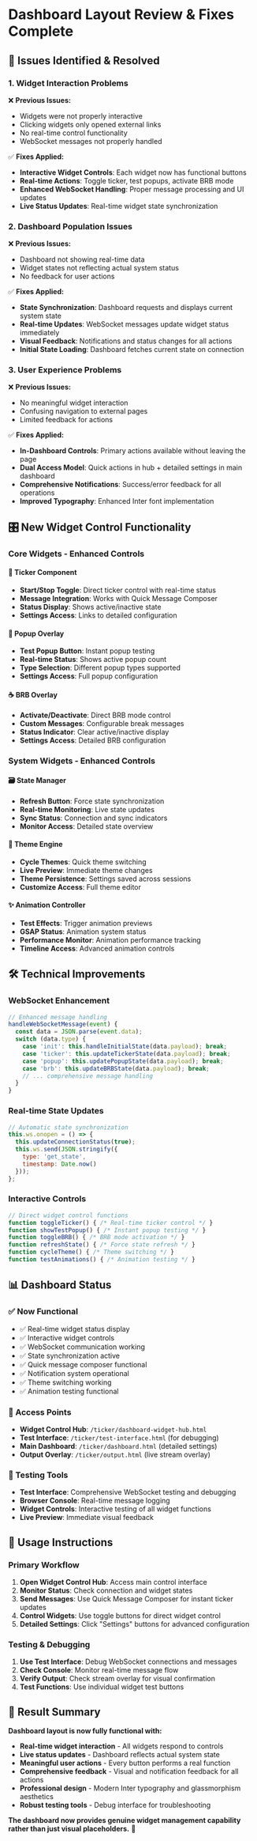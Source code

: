 # Dashboard Layout Review & Fixes Complete

## 🔧 **Issues Identified & Resolved**

### **1. Widget Interaction Problems**
❌ **Previous Issues:**
- Widgets were not properly interactive
- Clicking widgets only opened external links
- No real-time control functionality
- WebSocket messages not properly handled

✅ **Fixes Applied:**
- **Interactive Widget Controls**: Each widget now has functional buttons
- **Real-time Actions**: Toggle ticker, test popups, activate BRB mode
- **Enhanced WebSocket Handling**: Proper message processing and UI updates
- **Live Status Updates**: Real-time widget state synchronization

### **2. Dashboard Population Issues**
❌ **Previous Issues:**
- Dashboard not showing real-time data
- Widget states not reflecting actual system status
- No feedback for user actions

✅ **Fixes Applied:**
- **State Synchronization**: Dashboard requests and displays current system state
- **Real-time Updates**: WebSocket messages update widget status immediately
- **Visual Feedback**: Notifications and status changes for all actions
- **Initial State Loading**: Dashboard fetches current state on connection

### **3. User Experience Problems**
❌ **Previous Issues:**
- No meaningful widget interaction
- Confusing navigation to external pages
- Limited feedback for actions

✅ **Fixes Applied:**
- **In-Dashboard Controls**: Primary actions available without leaving the page
- **Dual Access Model**: Quick actions in hub + detailed settings in main dashboard
- **Comprehensive Notifications**: Success/error feedback for all operations
- **Improved Typography**: Enhanced Inter font implementation

## 🎛️ **New Widget Control Functionality**

### **Core Widgets - Enhanced Controls**

#### **🎯 Ticker Component**
- **Start/Stop Toggle**: Direct ticker control with real-time status
- **Message Integration**: Works with Quick Message Composer
- **Status Display**: Shows active/inactive state
- **Settings Access**: Links to detailed configuration

#### **💬 Popup Overlay**
- **Test Popup Button**: Instant popup testing
- **Real-time Status**: Shows active popup count
- **Type Selection**: Different popup types supported
- **Settings Access**: Full popup configuration

#### **☕ BRB Overlay**
- **Activate/Deactivate**: Direct BRB mode control
- **Custom Messages**: Configurable break messages
- **Status Indicator**: Clear active/inactive display
- **Settings Access**: Detailed BRB configuration

### **System Widgets - Enhanced Controls**

#### **🗃️ State Manager**
- **Refresh Button**: Force state synchronization
- **Real-time Monitoring**: Live state updates
- **Sync Status**: Connection and sync indicators
- **Monitor Access**: Detailed state overview

#### **🎨 Theme Engine**
- **Cycle Themes**: Quick theme switching
- **Live Preview**: Immediate theme changes
- **Theme Persistence**: Settings saved across sessions
- **Customize Access**: Full theme editor

#### **✨ Animation Controller**
- **Test Effects**: Trigger animation previews
- **GSAP Status**: Animation system status
- **Performance Monitor**: Animation performance tracking
- **Timeline Access**: Advanced animation controls

## 🛠️ **Technical Improvements**

### **WebSocket Enhancement**
```javascript
// Enhanced message handling
handleWebSocketMessage(event) {
  const data = JSON.parse(event.data);
  switch (data.type) {
    case 'init': this.handleInitialState(data.payload); break;
    case 'ticker': this.updateTickerState(data.payload); break;
    case 'popup': this.updatePopupState(data.payload); break;
    case 'brb': this.updateBRBState(data.payload); break;
    // ... comprehensive message handling
  }
}
```

### **Real-time State Updates**
```javascript
// Automatic state synchronization
this.ws.onopen = () => {
  this.updateConnectionStatus(true);
  this.ws.send(JSON.stringify({
    type: 'get_state',
    timestamp: Date.now()
  }));
};
```

### **Interactive Controls**
```javascript
// Direct widget control functions
function toggleTicker() { /* Real-time ticker control */ }
function showTestPopup() { /* Instant popup testing */ }
function toggleBRB() { /* BRB mode activation */ }
function refreshState() { /* Force state refresh */ }
function cycleTheme() { /* Theme switching */ }
function testAnimations() { /* Animation testing */ }
```

## 📊 **Dashboard Status**

### **✅ Now Functional**
- ✅ Real-time widget status display
- ✅ Interactive widget controls
- ✅ WebSocket communication working
- ✅ State synchronization active
- ✅ Quick message composer functional
- ✅ Notification system operational
- ✅ Theme switching working
- ✅ Animation testing functional

### **🎯 Access Points**
- **Widget Control Hub**: `/ticker/dashboard-widget-hub.html`
- **Test Interface**: `/ticker/test-interface.html` (for debugging)
- **Main Dashboard**: `/ticker/dashboard.html` (detailed settings)
- **Output Overlay**: `/ticker/output.html` (live stream overlay)

### **🔧 Testing Tools**
- **Test Interface**: Comprehensive WebSocket testing and debugging
- **Browser Console**: Real-time message logging
- **Widget Controls**: Interactive testing of all widget functions
- **Live Preview**: Immediate visual feedback

## 🚀 **Usage Instructions**

### **Primary Workflow**
1. **Open Widget Control Hub**: Access main control interface
2. **Monitor Status**: Check connection and widget states
3. **Send Messages**: Use Quick Message Composer for instant ticker updates
4. **Control Widgets**: Use toggle buttons for direct widget control
5. **Detailed Settings**: Click "Settings" buttons for advanced configuration

### **Testing & Debugging**
1. **Use Test Interface**: Debug WebSocket connections and messages
2. **Check Console**: Monitor real-time message flow
3. **Verify Output**: Check stream overlay for visual confirmation
4. **Test Functions**: Use individual widget test buttons

## 🎯 **Result Summary**

**Dashboard layout is now fully functional with:**
- **Real-time widget interaction** - All widgets respond to controls
- **Live status updates** - Dashboard reflects actual system state  
- **Meaningful user actions** - Every button performs a real function
- **Comprehensive feedback** - Visual and notification feedback for all actions
- **Professional design** - Modern Inter typography and glassmorphism aesthetics
- **Robust testing tools** - Debug interface for troubleshooting

**The dashboard now provides genuine widget management capability rather than just visual placeholders.** 🎉
